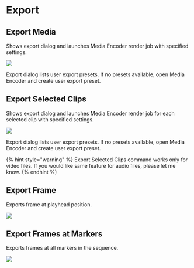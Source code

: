 # Export

## Export Media

Shows export dialog and launches Media Encoder render job with specified settings.

![](https://github.com/sir-editor/Manuscript/tree/ab1b99f5a6295b663146f73bf0560052f14af93f/.gitbook/assets/export_01_media.jpg)

Export dialog lists user export presets. If no presets available, open Media Encoder and create user export preset.

## Export Selected Clips

Shows export dialog and launches Media Encoder render job for each selected clip with specified settings.

![](https://github.com/sir-editor/Manuscript/tree/ab1b99f5a6295b663146f73bf0560052f14af93f/.gitbook/assets/export_02_selected_clips.gif)

Export dialog lists user export presets. If no presets available, open Media Encoder and create user export preset.

{% hint style="warning" %}
Export Selected Clips command works only for video files. If you would like same feature for audio files, please let me know.
{% endhint %}

## Export Frame

Exports frame at playhead position.

![](https://github.com/sir-editor/Manuscript/tree/ab1b99f5a6295b663146f73bf0560052f14af93f/.gitbook/assets/export_03_frame.jpg)

## Export Frames at Markers

Exports frames at all markers in the sequence.

![](https://github.com/sir-editor/Manuscript/tree/ab1b99f5a6295b663146f73bf0560052f14af93f/.gitbook/assets/export_04_frames_markers.gif)

